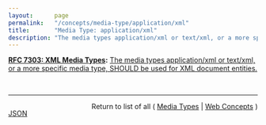 ```yaml
---
layout:      page
permalink:   "/concepts/media-type/application/xml"
title:       "Media Type: application/xml"
description: "The media types application/xml or text/xml, or a more specific media type, SHOULD be used for XML document entities."
---
```


**[RFC 7303: XML Media Types](/specs/IETF/RFC/7303 "This specification standardizes three media types - application/xml, application/xml-external-parsed-entity, and application/xml-dtd - for use in exchanging network entities that are related to the Extensible Markup Language (XML) while defining text/xml and text/xml-external-parsed-entity as aliases for the respective application/ types. This specification also standardizes the '+xml' suffix for naming media types outside of these five types when those media types represent XML MIME entities."):** [The media types application/xml or text/xml, or a more specific media type, SHOULD be used for XML document entities.](http://tools.ietf.org/html/rfc7303#section-4.1 "Read documentation for Media Type &#34;application/xml&#34;")

<br/>
<hr/>

<p style="float : left"><a href="./application/xml.json" title="JSON representing this particular Web Concept value">JSON</a></p>
<p style="text-align: right">Return to list of all ( <a href="../media-types">Media Types</a> | <a href="../">Web Concepts</a> )</p>
